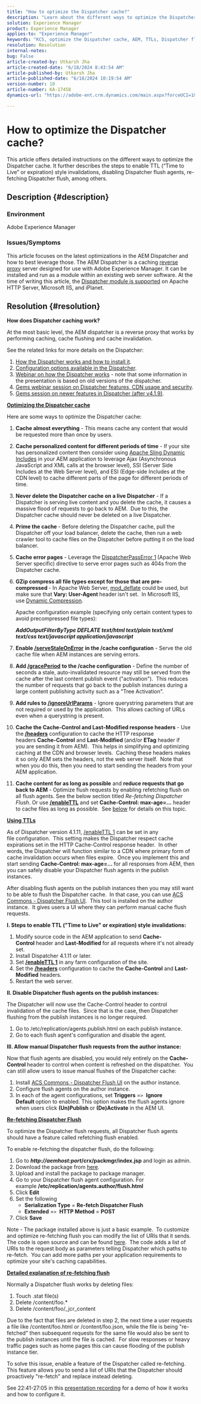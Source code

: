 ```yaml
---
title: "How to optimize the Dispatcher cache?"
description: "Learn about the different ways to optimize the Dispatcher cache, including enabling TTL, disabling Dispatcher flush agents, etc."
solution: Experience Manager
product: Experience Manager
applies-to: "Experience Manager"
keywords: "KCS, optimize the Dispatcher cache, AEM, TTLs, Dispatcher flush"
resolution: Resolution
internal-notes: 
bug: False
article-created-by: Utkarsh Jha
article-created-date: "6/18/2024 8:43:54 AM"
article-published-by: Utkarsh Jha
article-published-date: "6/18/2024 10:19:54 AM"
version-number: 10
article-number: KA-17458
dynamics-url: "https://adobe-ent.crm.dynamics.com/main.aspx?forceUCI=1&pagetype=entityrecord&etn=knowledgearticle&id=f3264ae3-4e2d-ef11-840b-6045bd06eea5"

---
```

# How to optimize the Dispatcher cache?


This article offers detailed instructions on the different ways to optimize the Dispatcher cache. It further describes the steps to enable TTL (“Time to Live” or expiration) style invalidations, disabling Dispatcher flush agents, re-fetching Dispatcher flush, among others.

## Description {#description}


### <b>Environment</b>

Adobe Experience Manager



### <b>Issues/Symptoms</b>

This article focuses on the latest optimizations in the AEM Dispatcher and how to best leverage those. The AEM Dispatcher is a caching [reverse proxy](https://stackoverflow.com/questions/224664/difference-between-proxy-server-and-reverse-proxy-server) server designed for use with Adobe Experience Manager. It can be installed and run as a module within an existing web server software. At the time of writing this article, the [Dispatcher module is supported](https://experienceleague.adobe.com/docs/experience-manager-dispatcher/using/getting-started/dispatcher-install.html) on Apache HTTP Server, Microsoft IIS, and iPlanet.


## Resolution {#resolution}


<b>How does Dispatcher caching work?</b>

At the most basic level, the AEM dispatcher is a reverse proxy that works by performing caching, cache flushing and cache invalidation.

See the related links for more details on the Dispatcher:

1. [How the Dispatcher works and how to install it](https://experienceleague.adobe.com/docs/experience-manager-dispatcher/using/dispatcher.html).
2. [Configuration options available in the Dispatcher](https://experienceleague.adobe.com/docs/experience-manager-dispatcher/using/configuring/dispatcher-configuration.html).
3. [Webinar on how the Dispatcher works](https://github.com/cqsupport/webinar-dispatchercache) - note that some information in the presentation is based on old versions of the dispatcher.
4. [Gems webinar session on Dispatcher features, CDN usage and security](https://experienceleague.adobe.com/docs/experience-manager-gems-events/gems/gems2015/aem-dispatcher-caching-new-features-and-optimizations.html).
5. [Gems session on newer features in Dispatcher (after v4.1.9)](https://experienceleague.adobe.com/docs/experience-manager-gems-events/gems/gems2014/aem-dispatcher.html).


<u><b>Optimizing the Dispatcher cache</b></u>

Here are some ways to optimize the Dispatcher cache:

1. <b>Cache almost everything</b> - This means cache any content that would be requested more than once by users.
2. <b>Cache personalized content for different periods of time</b> - If your site has personalized content then consider using [Apache Sling Dynamic Includes](https://experienceleague.adobe.com/docs/experience-manager-learn/foundation/development/set-up-sling-dynamic-include.html) in your AEM application to leverage Ajax (Asynchronous JavaScript and XML calls at the browser level), SSI (Server Side Includes at the Web Server level), and ESI (Edge-side Includes at the CDN level) to cache different parts of the page for different periods of time.
3. <b>Never delete the Dispatcher cache on a live Dispatcher</b> - If a Dispatcher is serving live content and you delete the cache, it causes a massive flood of requests to go back to AEM.  Due to this, the Dispatcher cache should never be deleted on a live Dispatcher.
4. <b>Prime the cache </b>- Before deleting the Dispatcher cache, pull the Dispatcher off your load balancer, delete the cache, then run a web crawler tool to cache files on the Dispatcher before putting it on the load balancer.
5. <b>Cache error pages</b> - Leverage the [DispatcherPassError 1](https://helpx.adobe.com/experience-manager/dispatcher/using/dispatcher-install.html#ApacheWebServer)<b> </b>(Apache Web Server specific) directive to serve error pages such as 404s from the Dispatcher cache.
6. <b>GZip compress all file types except for those that are pre-compressed </b>- In Apache Web Server, [mod_deflate](https://httpd.apache.org/docs/2.4/mod/mod_deflate.html) could be used, but make sure that <b>Vary: User-Agent </b>header<b> </b>isn't set.  In Microsoft IIS, use [Dynamic Compression](https://learn.microsoft.com/en-us/iis/configuration/system.webserver/httpcompression/).

    Apache configuration example (specifying only certain content types to avoid precompressed file types):

    <b>*AddOutputFilterByType DEFLATE text/html text/plain text/xml text/css text/javascript application/javascript</b>*
7. <b>Enable [/serveStaleOnError](https://helpx.adobe.com/experience-manager/kb/ServeStaleContentOnError.html)</b> <b>in the /cache configuration</b> - Serve the old cache file when AEM instances are serving errors.
8. <b>Add [/gracePeriod](https://docs.adobe.com/content/help/en/experience-manager-dispatcher/using/configuring/dispatcher-configuration.html#configuring-the-dispatcher-cache-cache)</b> <b>to the /cache configuration</b> - Define the number of seconds a stale, auto-invalidated resource may still be served from the cache after the last content publish event ("activation").  This reduces the number of requests that go back to the publish instances during a large content publishing activity such as a "Tree Activation".
9. <b>Add rules to [/ignoreUrlParams](https://helpx.adobe.com/experience-manager/dispatcher/using/dispatcher-configuration.html#IgnoringURLParameters)</b> - Ignore querystring parameters that are not required or used by the application.  This allows caching of URLs even when a querystring is present.
10. <b>Cache the Cache-Control and Last-Modified response headers</b> - Use the<b> [/headers](https://helpx.adobe.com/experience-manager/dispatcher/using/dispatcher-configuration.html#CachingHTTPResponseHeaders)</b> configuration to cache the HTTP response headers <b>Cache-Control</b> and <b>Last-Modified </b>(and/or <b>ETag</b> header if you are sending it from AEM).  This helps in simplifying and optimizing caching at the CDN and browser levels.  Caching these headers makes it so only AEM sets the headers, not the web server itself.  Note that when you do this, then you need to start sending the headers from your AEM application.
11. <b>Cache content for as long as possible</b> and <b>reduce requests that go back to AEM</b> - Optimize flush requests by enabling refetching flush on all flush agents. See the below section titled *Re-fetching Dispatcher Flush*. Or use [<b>/enableTTL</b>](https://experienceleague.adobe.com/docs/experience-manager-dispatcher/using/configuring/dispatcher-configuration.html?lang=en#configuring-time-based-cache-invalidation-enablettl) and set <b>Cache-Control: max-age=...</b> header to cache files as long as possible.  See [below](https://experienceleague.adobe.com/docs/experience-manager-dispatcher/using/configuring/dispatcher-configuration.html?lang=en#configuring-time-based-cache-invalidation-enablettl) for details on this topic.


<u><b>Using TTLs</b></u>

As of Dispatcher version 4.1.11, [/enableTTL 1](https://experienceleague.adobe.com/docs/experience-manager-dispatcher/using/configuring/dispatcher-configuration.html?lang=en#configuring-time-based-cache-invalidation-enablettl) can be set in any file configuration.  This setting makes the Dispatcher respect cache expirations set in the HTTP Cache-Control response header.  In other words, the Dispatcher will function similar to a CDN where primary form of cache invalidation occurs when files expire.  Once you implement this and start sending <b>Cache-Control: max-age=... </b>for all responses from AEM, then you can safely disable your Dispatcher flush agents in the publish instances.

After disabling flush agents on the publish instances then you may still want to be able to flush the Dispatcher cache.  In that case, you can use [ACS Commons - Dispatcher Flush UI](https://adobe-consulting-services.github.io/acs-aem-commons/features/dispatcher-flush-ui/index.html).  This tool is installed on the author instance.  It gives users a UI where they can perform manual cache flush requests.

<b>I. Steps to enable TTL ("Time to Live" or expiration) style invalidations:</b>

1. Modify source code in the AEM application to send <b>Cache-Control </b>header and <b>Last-Modified </b>for all requests where it's not already set.
2. Install Dispatcher 4.1.11 or later.
3. Set <b>[/enableTTL 1](https://helpx.adobe.com/experience-manager/dispatcher/using/dispatcher-configuration.html#ConfiguringTimeBasedCacheInvalidationenableTTL)</b> in any farm configuration of the site.
4. Set the <b>[/headers](https://helpx.adobe.com/experience-manager/dispatcher/using/dispatcher-configuration.html#CachingHTTPResponseHeaders) </b>configuration to cache the <b>Cache-Control</b> and <b>Last-Modified</b> headers.
5. Restart the web server.


<b>II. Disable Dispatcher flush agents on the publish instances:</b>

The Dispatcher will now use the Cache-Control header to control invalidation of the cache files.  Since that is the case, then Dispatcher flushing from the publish instances is no longer required.

1. Go to /etc/replication/agents.publish.html on each publish instance.
2. Go to each flush agent's configuration and disable the agent.


<b>III. Allow manual Dispatcher flush requests from the author instance:</b>

Now that flush agents are disabled, you would rely entirely on the <b>Cache-Control </b>header to control when content is refreshed on the dispatcher.  You can still allow users to issue manual flushes of the Dispatcher cache:

1. Install [ACS Commons - Dispatcher Flush UI](https://adobe-consulting-services.github.io/acs-aem-commons/features/dispatcher-flush-ui/index.html) on the author instance.
2. Configure flush agents on the author instance.
3. In each of the agent configurations, set <b>Triggers</b> =`>`  <b>Ignore Default </b>option to enabled. This option makes the flush agents ignore when users click <b>(Un)Publish </b>or <b>(De)Activate</b> in the AEM UI.


<u><b>Re-fetching Dispatcher Flush</b></u>

To optimize the Dispatcher flush requests, all Dispatcher flush agents should have a feature called refetching flush enabled.

To enable re-fetching the dispatcher flush, do the following:

1. Go to <b>*http://aemhost:port*/crx/packmgr/index.jsp</b> and login as admin.
2. Download the package from [here](https://github.com/cqsupport/webinar-dispatchercache/blob/master/packages/dispatcher-flush-refetch-samplecode-1.0.zip?raw=true).
3. Upload and install the package to package manager.
4. Go to your Dispatcher flush agent configuration. For example <b>/etc/replication/agents.author/flush.html</b>
5. Click <b>Edit</b>
6. Set the following
    - <b>Serialization Type</b> = <b>Re-fetch Dispatcher Flush</b>
    - <b>Extended</b> =`>`  <b>HTTP Method</b> = <b>POST</b>
7. Click <b>Save</b>


Note - The package installed above is just a basic example.  To customize and optimize re-fetching flush you can modify the list of URIs that it sends.  The code is open source and can be found [here](https://github.com/cqsupport/webinar-dispatchercache/tree/master/src/refetching-flush-agent/refetch-bundle).  The code adds a list of URIs to the request body as parameters telling Dispatcher which paths to re-fetch.  You can add more paths per your application requirements to optimize your site's caching capabilities.

<u><b>Detailed explanation of re-fetching flush</b></u>

Normally a Dispatcher flush works by deleting files:

1. Touch .stat file(s)
2. Delete /content/foo.\*
3. Delete /content/foo/_jcr_content


Due to the fact that files are deleted in step 2, the next time a user requests a file like /content/foo.html or /content/foo.json, while the file is being "re-fetched" then subsequent requests for the same file would also be sent to the publish instances until the file is cached.  For slow responses or heavy traffic pages such as home pages this can cause flooding of the publish instance tier.

To solve this issue, enable a feature of the Dispatcher called re-fetching.  This feature allows you to send a list of URIs that the Dispatcher should proactively "re-fetch" and replace instead deleting.

See 22:41-27:05 in this [presentation recording](https://my.adobeconnect.com/p7th2gf8k43) for a demo of how it works and how to configure it.
